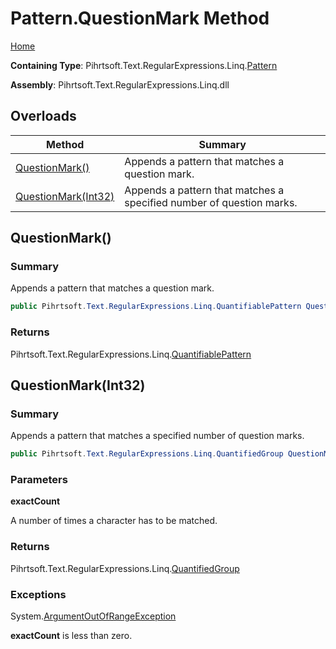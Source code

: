 # Pattern\.QuestionMark Method

[Home](../../../../../../README.md)

**Containing Type**: Pihrtsoft\.Text\.RegularExpressions\.Linq\.[Pattern](../README.md)

**Assembly**: Pihrtsoft\.Text\.RegularExpressions\.Linq\.dll

## Overloads

| Method | Summary |
| ------ | ------- |
| [QuestionMark()](#Pihrtsoft_Text_RegularExpressions_Linq_Pattern_QuestionMark) | Appends a pattern that matches a question mark\. |
| [QuestionMark(Int32)](#Pihrtsoft_Text_RegularExpressions_Linq_Pattern_QuestionMark_System_Int32_) | Appends a pattern that matches a specified number of question marks\. |

## QuestionMark\(\) <a name="Pihrtsoft_Text_RegularExpressions_Linq_Pattern_QuestionMark"></a>

### Summary

Appends a pattern that matches a question mark\.

```csharp
public Pihrtsoft.Text.RegularExpressions.Linq.QuantifiablePattern QuestionMark()
```

### Returns

Pihrtsoft\.Text\.RegularExpressions\.Linq\.[QuantifiablePattern](../../QuantifiablePattern/README.md)

## QuestionMark\(Int32\) <a name="Pihrtsoft_Text_RegularExpressions_Linq_Pattern_QuestionMark_System_Int32_"></a>

### Summary

Appends a pattern that matches a specified number of question marks\.

```csharp
public Pihrtsoft.Text.RegularExpressions.Linq.QuantifiedGroup QuestionMark(int exactCount)
```

### Parameters

**exactCount**

A number of times a character has to be matched\.

### Returns

Pihrtsoft\.Text\.RegularExpressions\.Linq\.[QuantifiedGroup](../../QuantifiedGroup/README.md)

### Exceptions

System\.[ArgumentOutOfRangeException](https://docs.microsoft.com/en-us/dotnet/api/system.argumentoutofrangeexception)

**exactCount** is less than zero\.

